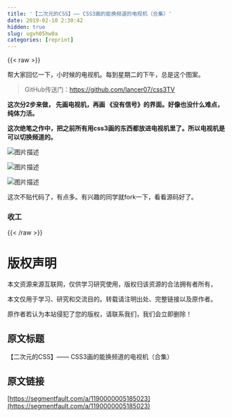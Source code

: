 ```yaml
---
title: '【二次元的CSS】—— CSS3画的能换频道的电视机（合集）' 
date: 2019-02-10 2:30:42
hidden: true
slug: ugvh05hw0a
categories: [reprint]
---
```


{{< raw >}}

                    
<p>帮大家回忆一下，小时候的电视机。每到星期二的下午，总是这个图案。</p>
<blockquote><p>GitHub传送门：<a href="https://github.com/lancer07/css3TV" rel="nofollow noreferrer" target="_blank">https://github.com/lancer07/css3TV</a></p></blockquote>
<p><strong>这次分2步来做， 先画电视机，再画 《没有信号》的界面。好像也没什么难点，纯体力活。</strong></p>
<p><strong>这次绝笔之作中，把之前所有用css3画的东西都放进电视机里了。所以电视机是可以切换频道的。</strong></p>
<p><span class="img-wrap"><img data-src="/img/bVwBSM" src="https://static.alili.tech/img/bVwBSM" alt="图片描述" title="图片描述" style="cursor: pointer; display: inline;"></span></p>
<p><span class="img-wrap"><img data-src="/img/bVwBSO" src="https://static.alili.tech/img/bVwBSO" alt="图片描述" title="图片描述" style="cursor: pointer; display: inline;"></span></p>
<p><span class="img-wrap"><img data-src="/img/bVwBSP" src="https://static.alili.tech/img/bVwBSP" alt="图片描述" title="图片描述" style="cursor: pointer; display: inline;"></span></p>
<p>这次不贴代码了，有点多。有兴趣的同学就fork一下，看看源码好了。</p>
<h3 id="articleHeader0">收工</h3>

                
{{< /raw >}}

# 版权声明
本文资源来源互联网，仅供学习研究使用，版权归该资源的合法拥有者所有，

本文仅用于学习、研究和交流目的。转载请注明出处、完整链接以及原作者。

原作者若认为本站侵犯了您的版权，请联系我们，我们会立即删除！

## 原文标题
【二次元的CSS】—— CSS3画的能换频道的电视机（合集）

## 原文链接
[https://segmentfault.com/a/1190000005185023](https://segmentfault.com/a/1190000005185023)

